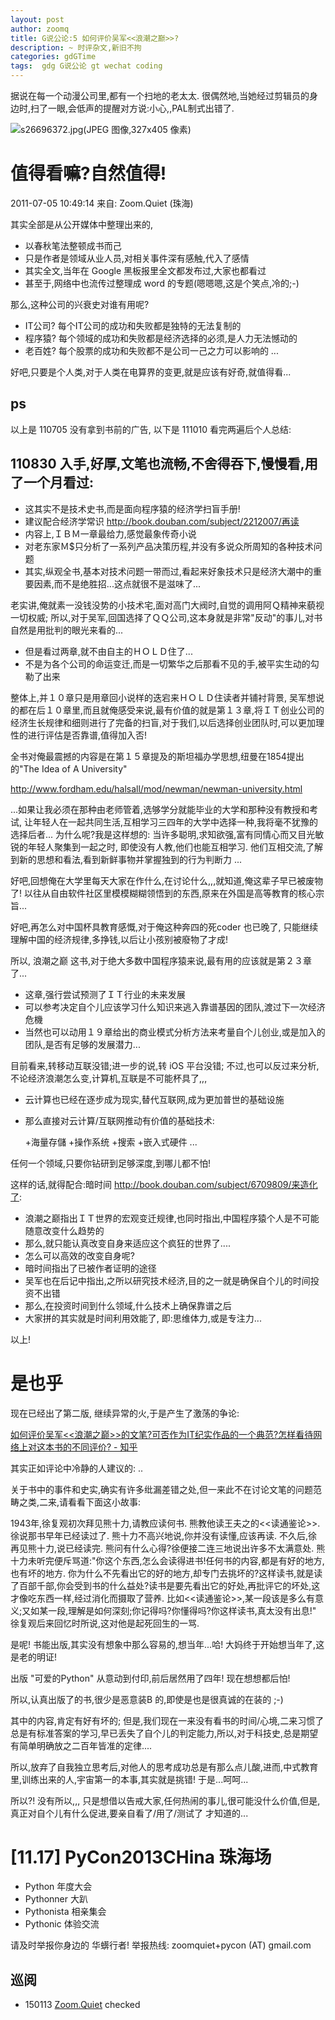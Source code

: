 ```yaml
---
layout: post
author: zoomq
title: G说公论:5 如何评价吴军<<浪潮之巅>>?
description: ~ 时评杂文,新旧不拘
categories: gdGTime
tags:  gdg G说公论 gt wechat coding
---
```



据说在每一个动漫公司里,都有一个扫地的老太太. 很偶然地,当她经过剪辑员的身边时,扫了一眼,会低声的提醒对方说:小心,,PAL制式出错了. 


![s26696372.jpg(JPEG 图像,327x405 像素)](http://img3.douban.com/lpic/s26696372.jpg)

# 值得看嘛?自然值得!
    
2011-07-05 10:49:14 来自: Zoom.Quiet (珠海)

其实全部是从公开媒体中整理出来的,

- 以春秋笔法整顿成书而己
- 只是作者是领域从业人员,对相关事件深有感触,代入了感情
- 其实全文,当年在 Google 黑板报里全文都发布过,大家也都看过
- 甚至于,网络中也流传过整理成 word 的专题(嗯嗯嗯,这是个笑点,冷的;-)

<!--more-->

那么,这种公司的兴衰史对谁有用呢?

- IT公司? 每个IT公司的成功和失败都是独特的无法复制的
- 程序猿? 每个领域的成功和失败都是经济选择的必须,是人力无法憾动的
- 老百姓? 每个股票的成功和失败都不是公司一己之力可以影响的
...

好吧,只要是个人类,对于人类在电算界的变更,就是应该有好奇,就值得看...

## ps
以上是 110705 没有拿到书前的广告,
以下是 111010 看完两遍后个人总结:


## 110830 入手,好厚,文笔也流畅,不舍得吞下,慢慢看,用了一个月看过:

- 这其实不是技术史书,而是面向程序猿的经济学扫盲手册!
- 建议配合经济学常识 http://book.douban.com/subject/2212007/再读
- 内容上,ＩＢＭ一章最给力,感觉最象传奇小说
- 对老东家Ｍ$只分析了一系列产品决策历程,并没有多说众所周知的各种技术问题
- 其实,纵观全书,基本对技术问题一带而过,看起来好象技术只是经济大潮中的重要因素,而不是绝胜招...这点就很不是滋味了...

老实讲,俺就素一没钱没势的小技术宅,面对高门大阀时,自觉的调用阿Ｑ精神来藐视一切权威;
所以,对于吴军,回国选择了ＱＱ公司,这本身就是非常"反动"的事儿,对书自然是用批判的眼光来看的...

+ 但是看过两章,就不由自主的ＨＯＬＤ住了...
+ 不是为各个公司的命运变迁,而是一切繁华之后那看不见的手,被平实生动的勾勒了出来

整体上,并１０章只是用章回小说样的迭宕来ＨＯＬＤ住读者并铺衬背景,
吴军想说的都在后１０章里,而且就俺感受来说,最有价值的就是第１３章,将ＩＴ创业公司的经济生长规律和细则进行了完备的扫盲,对于我们,以后选择创业团队时,可以更加理性的进行评估是否靠谱,值得加入否!

全书对俺最震撼的内容是在第１５章提及的斯坦福办学思想,纽曼在1854提出的"The Idea of A University"

http://www.fordham.edu/halsall/mod/newman/newman-university.html

...如果让我必须在那种由老师管着,选够学分就能毕业的大学和那种没有教授和考试,
让年轻人在一起共同生活,互相学习三四年的大学中选择一种,我将毫不犹豫的选择后者...
为什么呢?我是这样想的:
当许多聪明,求知欲强,富有同情心而又目光敏锐的年轻人聚集到一起之时,
即使没有人教,他们也能互相学习.
他们互相交流,了解到新的思想和看法,看到新鲜事物并掌握独到的行为判断力
...

好吧,回想俺在大学里每天大家在作什么,在讨论什么,,,就知道,俺这辈子早已被废物了!
以往从自由软件社区里模模糊糊领悟到的东西,原来在外国是高等教育的核心宗旨...

好吧,再怎么对中国杯具教育感慨,对于俺这种奔四的死coder 也已晚了,
只能继续理解中国的经济规律,多挣钱,以后让小孩别被廢物了才成!

所以, 浪潮之巅 这书,对于绝大多数中国程序猿来说,最有用的应该就是第２３章了...

- 这章,强行尝试预测了ＩＴ行业的未来发展
- 可以参考决定自个儿应该学习什么知识来逃入靠谱基因的团队,渡过下一次经济危機
- 当然也可以动用１９章给出的商业模式分析方法来考量自个儿创业,或是加入的团队,是否有足够的发展潜力...

目前看来,转移动互联没错;进一步的说,转 iOS 平台没错;
不过,也可以反过来分析,不论经济浪潮怎么变,计算机,互联是不可能杯具了,,,

- 云计算也已经在逐步成为现实,替代互联网,成为更加普世的基础设施
- 那么直接对云计算/互联网推动有价值的基础技术:

    +海量存儲
    +操作系统
    +搜索
    +嵌入式硬件
    ...

任何一个领域,只要你钻研到足够深度,到哪儿都不怕!

这样的话,就得配合:暗时间 http://book.douban.com/subject/6709809/来造化了:

- 浪潮之巅指出ＩＴ世界的宏观变迁规律,也同时指出,中国程序猿个人是不可能随意改变什么趋势的
- 那么,就只能认真改变自身来适应这个疯狂的世界了....
- 怎么可以高效的改变自身呢?
- 暗时间指出了已被作者证明的途径
- 吴军也在后记中指出,之所以研究技术经济,目的之一就是确保自个儿的时间投资不出错
- 那么,在投资时间到什么领域,什么技术上确保靠谱之后
- 大家拼的其实就是时间利用效能了, 即:思维体力,或是专注力...

以上! 


# 是也乎

现在已经出了第二版, 继续异常的火,于是产生了激荡的争论:

[如何评价吴军<<浪潮之巅>>的文笔?可否作为IT纪实作品的一个典范?怎样看待网络上对这本书的不同评价? - 知乎](http://www.zhihu.com/question/20612417)

其实正如评论中冷静的人建议的:
..

关于书中的事件和史实,确实有许多纰漏差错之处,但一来此不在讨论文笔的问题范畴之类,二来,请看看下面这小故事:

1943年,徐复观初次拜见熊十力,请教应读何书. 熊教他读王夫之的<<读通鉴论>>. 徐说那书早年已经读过了. 熊十力不高兴地说,你并没有读懂,应该再读. 不久后,徐再见熊十力,说已经读完. 熊问有什么心得?徐便接二连三地说出许多不太满意处. 熊十力未听完便斥骂道:"你这个东西,怎么会读得进书!任何书的内容,都是有好的地方,也有坏的地方. 你为什么不先看出它的好的地方,却专门去挑坏的?这样读书,就是读了百部千部,你会受到书的什么益处?读书是要先看出它的好处,再批评它的坏处,这才像吃东西一样,经过消化而摄取了营养. 比如<<读通鉴论>>,某一段该是多么有意义;又如某一段,理解是如何深刻;你记得吗?你懂得吗?你这样读书,真太没有出息!" 徐复观后来回忆时所说,这对他是起死回生的一骂. 

是呢! 书能出版,其实没有想象中那么容易的,想当年...哈! 大妈终于开始想当年了,这是老的明证!

出版 "可爱的Python" 从意动到付印,前后居然用了四年! 现在想想都后怕!

所以,认真出版了的书,很少是恶意装B 的,即使是也是很真诚的在装的 ;-)

其中的内容,肯定有好有坏的; 但是,我们现在一来没有看书的时间/心境,二来习惯了总是有标准答案的学习,早已丢失了自个儿的判定能力,所以,对于科技史,总是期望有简单明确放之二百年皆准的定律....

所以,放弃了自我独立思考后,对他人的思考成功总是有那么点儿酸,进而,中式教育里,训练出来的人,宇宙第一的本事,其实就是挑错! 于是...呵呵...

所以?! 没有所以,,, 只是想借以告戒大家,任何热闹的事儿,很可能没什么价值,但是,真正对自个儿有什么促进,要亲自看了/用了/测试了 才知道的...



# [11.17] PyCon2013CHina 珠海场

- Python 年度大会
- Pythonner 大趴
- Pythonista 相亲集会
- Pythonic 体验交流

请及时举报你身边的 华蠎行者!
举报热线: zoomquiet+pycon (AT) gmail.com



## 巡阅
- 150113 [Zoom.Quiet](http://zoomquiet.io/) checked




